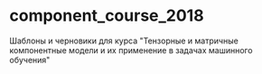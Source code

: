 # component_course_2018
Шаблоны и черновики для курса "Тензорные и матричные компонентные модели и их применение в задачах машинного обучения"
